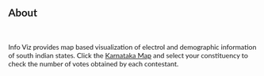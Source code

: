 <style>
body {
    font-family: "Lato", sans-serif;
    transition: background-color .5s;
}

</style>

<body>


<br>
<br>
<h2>About</h2><br>
<p>Info Viz provides map based visualization of electrol and demographic information of south indian states. Click the <a href="./ka.html">Karnataka Map</a> and select your constituency to check the number of votes obtained by each contestant. </p>



<script>
  (function(i,s,o,g,r,a,m){i['GoogleAnalyticsObject']=r;i[r]=i[r]||function(){
  (i[r].q=i[r].q||[]).push(arguments)},i[r].l=1*new Date();a=s.createElement(o),
  m=s.getElementsByTagName(o)[0];a.async=1;a.src=g;m.parentNode.insertBefore(a,m)
  })(window,document,'script','https://www.google-analytics.com/analytics.js','ga');

  ga('create', 'UA-96169856-1', 'auto');
  ga('send', 'pageview');

</script>



